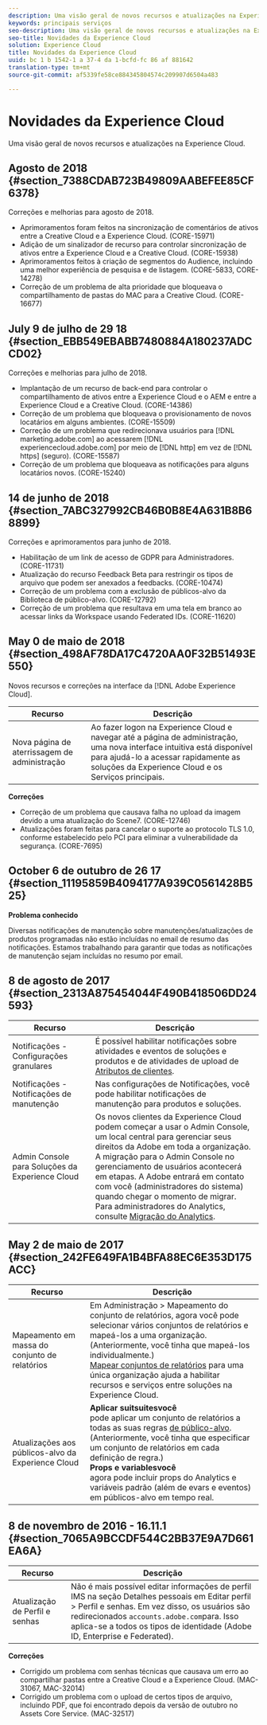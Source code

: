 ```yaml
---
description: Uma visão geral de novos recursos e atualizações na Experience Cloud.
keywords: principais serviços
seo-description: Uma visão geral de novos recursos e atualizações na Experience Cloud.
seo-title: Novidades da Experience Cloud
solution: Experience Cloud
title: Novidades da Experience Cloud
uuid: bc 1 b 1542-1 a 37-4 da 1-bcfd-fc 86 af 881642
translation-type: tm+mt
source-git-commit: af5339fe58ce884345804574c209907d6504a483

---
```



# Novidades da Experience Cloud

Uma visão geral de novos recursos e atualizações na Experience Cloud.

## Agosto de 2018 {#section_7388CDAB723B49809AABEFEE85CF6378}

Correções e melhorias para agosto de 2018.

* Aprimoramentos foram feitos na sincronização de comentários de ativos entre a Creative Cloud e a Experience Cloud. (CORE-15971)
* Adição de um sinalizador de recurso para controlar sincronização de ativos entre a Experience Cloud e a Creative Cloud. (CORE-15938)
* Aprimoramentos feitos à criação de segmentos do Audience, incluindo uma melhor experiência de pesquisa e de listagem. (CORE-5833, CORE-14278)
* Correção de um problema de alta prioridade que bloqueava o compartilhamento de pastas do MAC para a Creative Cloud. (CORE-16677)

## July 9 de julho de 29 18 {#section_EBB549EBABB7480884A180237ADCCD02}

Correções e melhorias para julho de 2018.

* Implantação de um recurso de back-end para controlar o compartilhamento de ativos entre a Experience Cloud e o AEM e entre a Experience Cloud e a Creative Cloud. (CORE-14386)
* Correção de um problema que bloqueava o provisionamento de novos locatários em alguns ambientes. (CORE-15509)
* Correção de um problema que redirecionava usuários para [!DNL marketing.adobe.com] ao acessarem [!DNL experiencecloud.adobe.com] por meio de [!DNL http] em vez de [!DNL https] (seguro). (CORE-15587)
* Correção de um problema que bloqueava as notificações para alguns locatários novos. (CORE-15240)

## 14 de junho de 2018 {#section_7ABC327992CB46B0B8E4A631B8B68899}

Correções e aprimoramentos para junho de 2018.

* Habilitação de um link de acesso de GDPR para Administradores. (CORE-11731)
* Atualização do recurso Feedback Beta para restringir os tipos de arquivo que podem ser anexados a feedbacks. (CORE-10474)
* Correção de um problema com a exclusão de públicos-alvo da Biblioteca de público-alvo. (CORE-12792)
* Correção de um problema que resultava em uma tela em branco ao acessar links da Workspace usando Federated IDs. (CORE-11620)

## May 0 de maio de 2018 {#section_498AF78DA17C4720AA0F32B51493E550}

Novos recursos e correções na interface da [!DNL Adobe Experience Cloud].

| Recurso | Descrição |
|--- |--- |
| Nova página de aterrissagem de administração | Ao fazer logon na Experience Cloud e navegar até a página de administração, uma nova interface intuitiva está disponível para ajudá-lo a acessar rapidamente as soluções da Experience Cloud e os Serviços principais. |
**Correções**

* Correção de um problema que causava falha no upload da imagem devido a uma atualização do Scene7. (CORE-12746)
* Atualizações foram feitas para cancelar o suporte ao protocolo TLS 1.0, conforme estabelecido pelo PCI para eliminar a vulnerabilidade da segurança. (CORE-7695)

## October 6 de outubro de 26 17 {#section_11195859B4094177A939C0561428B525}

**Problema conhecido**

Diversas notificações de manutenção sobre manutenções/atualizações de produtos programadas não estão incluídas no email de resumo das notificações. Estamos trabalhando para garantir que todas as notificações de manutenção sejam incluídas no resumo por email.

## 8 de agosto de 2017 {#section_2313A875454044F490B418506DD24593}

| Recurso | Descrição |
|--- |--- |
| Notificações - Configurações granulares | É possível habilitar notificações sobre atividades e eventos de soluções e produtos e de atividades de upload de [Atributos de clientes](../attributes/attributes.md). |
| Notificações - Notificações de manutenção | Nas configurações de Notificações, você pode habilitar notificações de manutenção para produtos e soluções. |
| Admin Console para Soluções da Experience Cloud | Os novos clientes da Experience Cloud podem começar a usar o Admin Console, um local central para gerenciar seus direitos da Adobe em toda a organização.<br>A migração para o Admin Console no gerenciamento de usuários acontecerá em etapas. A Adobe entrará em contato com você (administradores do sistema) quando chegar o momento de migrar.<br>Para administradores do Analytics, consulte [Migração do Analytics](https://marketing.adobe.com/resources/help/en_US/experience-cloud/admin-console/analytics-migration/). |

## May 2 de maio de 2017 {#section_242FE649FA1B4BFA88EC6E353D175ACC}

| Recurso | Descrição |
|--- |--- |
| Mapeamento em massa do conjunto de relatórios | Em Administração &gt; Mapeamento do conjunto de relatórios, agora você pode selecionar vários conjuntos de relatórios e mapeá-los a uma organização. (Anteriormente, você tinha que mapeá-los individualmente.)  <br>[Mapear conjuntos de relatórios](../core-services/core-services.md) para uma única organização ajuda a habilitar recursos e serviços entre soluções na Experience Cloud. |
| Atualizações aos públicos-alvo da Experience Cloud | **Aplicar suitsuitesvocê**<br>pode aplicar um conjunto de relatórios a todas as suas regras [de público-alvo](../audience-library/t-audience-create.md). (Anteriormente, você tinha que especificar um conjunto de relatórios em cada definição de regra.) <br>**Props e variablesvocê**<br>agora pode incluir props do Analytics e variáveis padrão (além de evars e eventos) em públicos-alvo em tempo real. |

## 8 de novembro de 2016 - 16.11.1 {#section_7065A9BCCDF544C2BB37E9A7D661EA6A}

| Recurso | Descrição |
|--- |--- |
| Atualização de Perfil e senhas | Não é mais possível editar informações de perfil IMS na seção Detalhes pessoais em Editar perfil &gt; Perfil e senhas. Em vez disso, os usuários são redirecionados `accounts.adobe.com`para. Isso aplica-se a todos os tipos de identidade (Adobe ID, Enterprise e Federated). |

**Correções**

* Corrigido um problema com senhas técnicas que causava um erro ao compartilhar pastas entre a Creative Cloud e a Experience Cloud. (MAC-31067, MAC-32014)
* Corrigido um problema com o upload de certos tipos de arquivo, incluindo PDF, que foi encontrado depois da versão de outubro no Assets Core Service. (MAC-32517)
